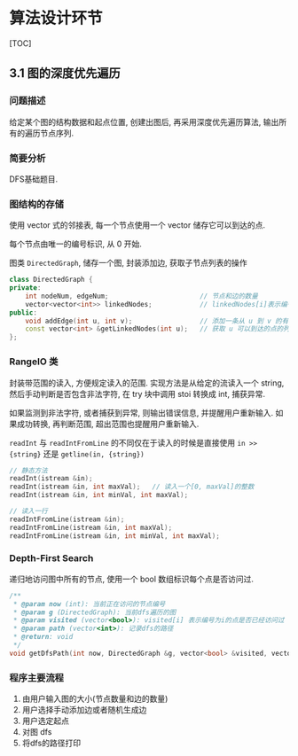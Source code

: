 # 算法设计环节

[TOC]

## 3.1 图的深度优先遍历

### 问题描述

给定某个图的结构数据和起点位置, 创建出图后, 再采用深度优先遍历算法, 输出所有的遍历节点序列.

### 简要分析

DFS基础题目. 

### 图结构的存储

使用 vector 式的邻接表, 每一个节点使用一个 vector 储存它可以到达的点.

每个节点由唯一的编号标识, 从 0 开始.

图类 `DirectedGraph`, 储存一个图, 封装添加边, 获取子节点列表的操作

```C++
class DirectedGraph {
private:
    int nodeNum, edgeNum;                       // 节点和边的数量
    vector<vector<int>> linkedNodes;            // linkedNodes[i]表示编号为i点节点可以到达的点
public:
    void addEdge(int u, int v);                 // 添加一条从 u 到 v 的有向边   
    const vector<int> &getLinkedNodes(int u);   // 获取 u 可以到达的点的列表
};
```

### RangeIO 类

封装带范围的读入, 方便规定读入的范围. 实现方法是从给定的流读入一个 string, 然后手动判断是否包含非法字符, 在 try 块中调用 stoi 转换成 int, 捕获异常.

如果监测到非法字符, 或者捕获到异常, 则输出错误信息, 并提醒用户重新输入. 如果成功转换, 再判断范围, 超出范围也提醒用户重新输入.

`readInt` 与 `readIntFromLine` 的不同仅在于读入的时候是直接使用 `in >> {string}` 还是 `getline(in, {string})`

```C++
// 静态方法
readInt(istream &in);
readInt(istream &in, int maxVal);   // 读入一个[0, maxVal]的整数
readInt(istream &in, int minVal, int maxVal);

// 读入一行
readIntFromLine(istream &in);
readIntFromLine(istream &in, int maxVal);
readIntFromLine(istream &in, int minVal, int maxVal);
```

### Depth-First Search

递归地访问图中所有的节点, 使用一个 bool 数组标识每个点是否访问过. 

```C++
/**
 * @param now (int): 当前正在访问的节点编号
 * @param g (DirectedGraph): 当前dfs遍历的图
 * @param visited (vector<bool>): visited[i] 表示编号为i的点是否已经访问过
 * @param path (vector<int>): 记录dfs的路径
 * @return: void
 */
void getDfsPath(int now, DirectedGraph &g, vector<bool> &visited, vector<int> &path);
```

### 程序主要流程

1. 由用户输入图的大小(节点数量和边的数量)
2. 用户选择手动添加边或者随机生成边
3. 用户选定起点
4. 对图 dfs
5. 将dfs的路径打印